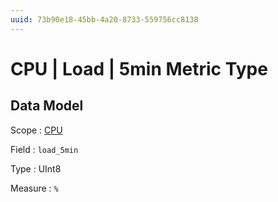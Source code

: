 ```yaml
---
uuid: 73b90e18-45bb-4a20-8733-559756cc8138
---
```

# CPU | Load | 5min Metric Type

## Data Model

Scope
: [CPU](../../../scopes/cpu.md)

Field
: `load_5min`

Type
: UInt8

Measure
: `%`
